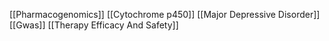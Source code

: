 [[Pharmacogenomics]]
[[Cytochrome p450]]
[[Major Depressive Disorder]]
[[Gwas]]
[[Therapy Efficacy And Safety]]

